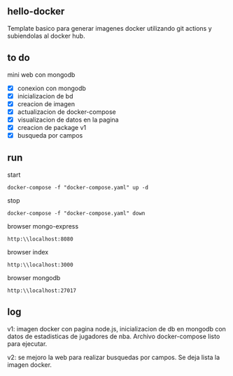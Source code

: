 ## hello-docker

Template basico para generar imagenes docker utilizando git actions y subiendolas al docker hub.

## to do

mini web con mongodb

* [x] conexion con mongodb
* [x] inicializacion de bd
* [x] creacion de imagen
* [x] actualizacion de docker-compose 
* [x] visualizacion de datos en la pagina
* [x] creacion de package v1
* [x] busqueda por campos

## run

start
```docker
docker-compose -f "docker-compose.yaml" up -d
```

stop
```docker
docker-compose -f "docker-compose.yaml" down
```

browser mongo-express
```
http:\\localhost:8080
```

browser index
```
http:\\localhost:3000
```

browser mongodb
```
http:\\localhost:27017
```

## log

v1: imagen docker con pagina node.js, inicializacion de db en mongodb con datos de estadisticas de jugadores de nba. Archivo docker-compose listo para ejecutar.  

v2: se mejoro la web para realizar busquedas por campos. Se deja lista la imagen docker.